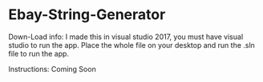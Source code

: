 # Ebay-String-Generator
Down-Load info: I made this in visual studio 2017, you must have visual studio to run the app. Place the whole file on your desktop and run the .sln file to run the app.

Instructions: Coming Soon
